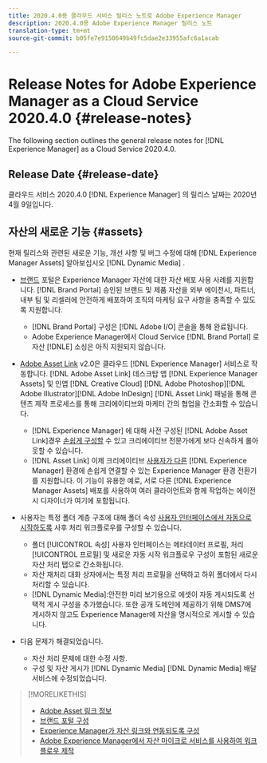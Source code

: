 ```yaml
---
title: 2020.4.0용 클라우드 서비스 릴리스 노트로 Adobe Experience Manager
description: 2020.4.0용 Adobe Experience Manager 릴리스 노트
translation-type: tm+mt
source-git-commit: b05fe7e9150649b49fc5dae2e33955afc6a1acab

---
```



# Release Notes for Adobe Experience Manager as a Cloud Service 2020.4.0 {#release-notes}

The following section outlines the general release notes for [!DNL Experience Manager] as a Cloud Service 2020.4.0.

## Release Date {#release-date}

클라우드 서비스 2020.4.0 [!DNL Experience Manager] 의 릴리스 날짜는 2020년 4월 9일입니다.

## 자산의 새로운 기능 {#assets}

현재 릴리스와 관련된 새로운 기능, 개선 사항 및 버그 수정에 대해 [!DNL Experience Manager Assets] 알아보십시오 [!DNL Dynamic Media] .

* [브랜드](https://docs.adobe.com/content/help/en/experience-manager-brand-portal/using/home.html) 포털은 Experience Manager 자산에 대한 자산 배포 사용 사례를 지원합니다. [!DNL Brand Portal] 승인된 브랜드 및 제품 자산을 외부 에이전시, 파트너, 내부 팀 및 리셀러에 안전하게 배포하여 조직의 마케팅 요구 사항을 충족할 수 있도록 지원합니다.
   * [!DNL Brand Portal] 구성은 [!DNL Adobe I/O] 콘솔을 통해 완료됩니다.
   * Adobe Experience Manager에서 Cloud Service [!DNL Brand Portal] 로 자산 [!DNLE] 소싱은 아직 지원되지 않습니다.

* [Adobe Asset Link](https://helpx.adobe.com/kr/enterprise/using/adobe-asset-link.html) v2.0은 클라우드 [!DNL Experience Manager] 서비스로 작동합니다. [!DNL Adobe Asset Link] 데스크탑 앱 [!DNL Experience Manager Assets] 및 인앱 [!DNL Creative Cloud] [!DNL Adobe Photoshop][!DNL Adobe Illustrator][!DNL Adobe InDesign] [!DNL Asset Link] 패널을 통해 콘텐츠 제작 프로세스를 통해 크리에이티브와 마케터 간의 협업을 간소화할 수 있습니다.
   * [!DNL Experience Manager] 에 대해 사전 구성된 [!DNL Adobe Asset Link]경우 [손쉽게 구성할](https://helpx.adobe.com/enterprise/using/configure-aem-assets-for-asset-link.html) 수 있고 크리에이티브 전문가에게 보다 신속하게 롤아웃할 수 있습니다.
   * [!DNL Asset Link] 이제 크리에이티브 [사용자가 다른](https://helpx.adobe.com/enterprise/using/manage-assets-using-adobe-asset-link.html#UseAdobeAssetLink) [!DNL Experience Manager] 환경에 손쉽게 연결할 수 있는 Experience Manager 환경 전환기를 지원합니다. 이 기능이 유용한 예로, 서로 다른 [!DNL Experience Manager Assets] 배포를 사용하여 여러 클라이언트와 함께 작업하는 에이전시 디자이너가 여기에 포함됩니다.

* 사용자는 특정 폴더 계층 구조에 대해 폴더 속성 [사용자 인터페이스에서 자동으로 시작하도록](/help/assets/asset-microservices-configure-and-use.md#post-processing-workflows)  사후 처리 워크플로우를 구성할 수 있습니다.
   * 폴더 [!UICONTROL 속성] 사용자 인터페이스는 메타데이터 프로필, 처리 [!UICONTROL 프로필] 및 새로운 자동 시작 워크플로우 구성이 포함된 새로운 자산 처리 탭으로 간소화됩니다.
   * 자산 재처리 대화 상자에서는 특정 처리 프로필을 선택하고 하위 폴더에서 다시 처리할 수 있습니다.
   * [!DNL Dynamic Media]:안전한 미리 보기용으로 에셋이 자동 게시되도록 선택적 게시 구성을 추가했습니다. 또한 공개 도메인에 제공하기 위해 DMS7에 게시하지 않고도 Experience Manager에 자산을 명시적으로 게시할 수 있습니다.

* 다음 문제가 해결되었습니다.
   * 자산 처리 문제에 대한 수정 사항.
   * 구성 및 자산 게시가 [!DNL Dynamic Media] [!DNL Dynamic Media] 배달 서비스에 수정되었습니다.

>[!MORELIKETHIS]
>
>* [Adobe Asset 링크 정보](https://www.adobe.com/creativecloud/business/enterprise/adobe-asset-link.html)
>* [브랜드 포털 구성](https://docs.adobe.com/content/help/en/experience-manager-brand-portal/using/publish/configure-aem-assets-with-brand-portal.html)
>* [Experience Manager가 자산 링크와 연동되도록 구성](https://helpx.adobe.com/enterprise/using/configure-aem-assets-for-asset-link.html)
>* [Adobe Experience Manager에서 자산 마이크로 서비스를 사용하여 워크플로우 제작](https://docs.adobe.com/content/help/en/experience-manager-cloud-service/assets/manage/asset-microservices-configure-and-use.html#post-processing-workflows)

